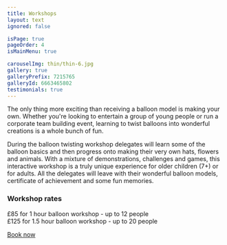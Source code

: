 ```yaml
---
title: Workshops
layout: text
ignored: false

isPage: true
pageOrder: 4
isMainMenu: true

carouselImg: thin/thin-6.jpg
gallery: true
galleryPrefix: 7215765
galleryId: 6663465802
testimonials: true
---
```

The only thing more exciting than receiving a balloon model is making your own. Whether you're looking to entertain a group of young people or run a corporate team building event, learning to twist balloons into wonderful creations is a whole bunch of fun.

During the balloon twisting workshop delegates will learn some of the balloon basics and then progress onto making their very own hats, flowers and animals. With a mixture of demonstrations, challenges and games, this interactive workshop is a truly unique experience for older children (7+) or for adults. All the delegates will leave with their wonderful balloon models, certificate of achievement and some fun memories.

### Workshop rates

£85 for 1 hour balloon workshop - up to 12 people  
£125 for 1.5 hour balloon workshop - up to 20 people

<a href="contact.html" class="button">Book now</a>